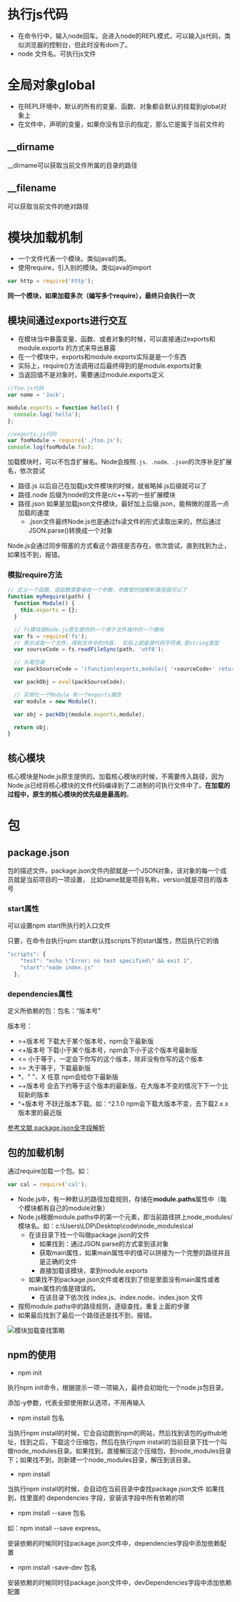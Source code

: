 # 执行js代码

- 在命令行中，输入node回车。会进入node的REPL模式，可以输入js代码，类似浏览器的控制台，但此时没有dom了。
- node 文件名。可执行js文件

# 全局对象global

- 在REPL环境中，默认的所有的变量、函数、对象都会默认的挂载到global对象上
- 在文件中，声明的变量，如果你没有显示的指定，那么它是属于当前文件的

## __dirname

__dirname可以获取当前文件所属的目录的路径

## __filename

可以获取当前文件的绝对路径

# 模块加载机制

- 一个文件代表一个模块。类似java的类。
- 使用require，引入别的模块。类似java的import

```JavaScript
var http = require('http');
```

**同一个模块，如果加载多次（编写多个require），最终只会执行一次**

## 模块间通过exports进行交互

- 在模块当中暴露变量、函数、或者对象的时候，可以直接通过exports和module.exports 的方式来导出暴露
- 在一个模块中，exports和module.exports实际是是一个东西
- 实际上，require()方法调用过后最终得到的是module.exports对象
- 当返回值不是对象时，需要通过module.exports定义

```JavaScript
//foo.js代码
var name = 'Jack';

module.exports = function hello() {
  console.log('hello');
};

//exports.js代码
var fooModule = require('./foo.js');
console.log(fooModule.foo);
```

加载模块时，可以不包含扩展名。Node会按照`.js、.node、.json`的次序补足扩展名，依次尝试

- 路径.js     以后自己在加载js文件模块的时候，就省略掉.js后缀就可以了
- 路径.node   后缀为node的文件是c/c++写的一些扩展模块
- 路径.json   如果是加载json文件模块，最好加上后缀.json，能稍微的提高一点加载的速度
    + .json文件最终Node.js也是通过fs读文件的形式读取出来的，然后通过JSON.parse()转换成一个对象

Node.js会通过同步阻塞的方式看这个路径是否存在。依次尝试，直到找到为止，如果找不到，报错。

### 模拟require方法

```JavaScript
// 定义一个函数，该函数需要接收一个参数，参数暂时就解析路径就可以了
function myRequire(path) {
  function Module() {
    this.exports = {};
  }

  // fs模块是Node.js原生提供的一个用于文件操作的一个模块
  var fs = require('fs');
  // 表示读取一个文件，得到文件中的内容， 实际上就是源代码字符串,是string类型
  var sourceCode = fs.readFileSync(path, 'utf8');

  // 头尾包装
  var packSourceCode = '(function(exports,module){ '+sourceCode+' return module.exports; })';

  var packObj = eval(packSourceCode);

  // 实例化一个Module 有一个exports属性
  var module = new Module();

  var obj = packObj(module.exports,module);

  return obj;
}
```

## 核心模块

核心模块是Node.js原生提供的。加载核心模块的时候，不需要传入路径，因为Node.js已经将核心模块的文件代码编译到了二进制的可执行文件中了。**在加载的过程中，原生的核心模块的优先级是最高的**。

# 包

## package.json

包的描述文件。package.json文件内部就是一个JSON对象，该对象的每一个成员就是当前项目的一项设置，
比如name就是项目名称，version就是项目的版本号

### start属性

可以设置npm start所执行的入口文件

只要，在命令台执行npm start默认找scripts下的start属性，然后执行它的值

```javaScript
"scripts": {
    "test": "echo \"Error: no test specified\" && exit 1",
    "start":"node index.js"
  },
```

### dependencies属性

定义所依赖的包：包名：“版本号”

版本号：
- \>+版本号    下载大于某个版本号，npm会下最新版
- <+版本号 下载小于某个版本号，npm会下小于这个版本号最新版
- <= 小于等于，一定会下你写的这个版本，除非没有你写的这个版本
- \>= 大于等于，下载最新版
- *、" "、X 任意 npm会给你下最新版
- ~+版本号  会去下约等于这个版本的最新版，在大版本不变的情况下下一个比较新的版本
- ^+版本号  不跃迁版本下载。如：^2.1.0 npm会下载大版本不变，去下载2.x.x版本里的最近版

[参考文献 package.json全字段解析](http://blog.csdn.net/woxueliuyun/article/details/39294375)

## 包的加载机制

通过require加载一个包。如：

```JavaScript
var cal = require('cal');
```

- Node.js中，有一种默认的路径加载规则，存储在**module.paths**属性中（每个模块都有自己的module对象）
- Node.js根据module.paths中的第一个元素，即当前路径拼上node_modules/模块名。如：c:\\Users\\LDP\\Desktop\\code\\node_modules\\cal
    + 在该目录下找一个叫做package.json的文件
        * 如果找到：通过JSON.parse的方式拿到该对象
        * 获取main属性，如果main属性中的值可以拼接为一个完整的路径并且是正确的文件
        * 直接加载该模块，拿到module.exports
    + 如果找不到package.json文件或者找到了但是里面没有main属性或者main属性的值是错误的。
        * 在该目录下依次找 index.js、index.node、index.json 文件
- 按照module.paths中的路径规则，逐级查找，重复上面的步骤
- 如果最后找到了最后一个路径还是找不到，报错。

![模块加载查找策略](node.js使用附件/模块加载查找策略.jpg)

## npm的使用

- npm init

执行npm init命令，根据提示一项一项输入，最终会初始化一个node.js包目录。

添加-y参数，代表全部使用默认选项，不用再输入

- npm install 包名

当执行npm install的时候，它会自动跑到npm的网站，然后找到该包的github地址，找到之后，下载这个压缩包，然后在执行npm install的当前目录下找一个叫做node_modules目录。如果找到，直接解压这个压缩包，到node_modules目录下；如果找不到，则新建一个node_modules目录，解压到该目录。

- npm install

当执行npm install的时候，会自动在当前目录中查找package.json文件
如果找到，找里面的 dependencies 字段，安装该字段中所有依赖的项

- npm install --save 包名

如：npm install --save express。

安装依赖的时候同时往package.json文件中，dependencies字段中添加依赖配置

- npm install -save-dev 包名

安装依赖的时候同时往package.json文件中，devDependencies字段中添加依赖配置

